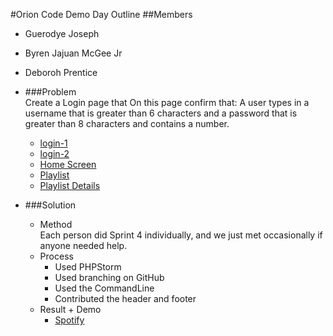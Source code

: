 #Orion Code Demo Day Outline
##Members
* Guerodye Joseph
* Byren Jajuan McGee Jr
* Deboroh Prentice
* ###Problem  
  Create a Login page that On this page confirm that: A user types in a username that is greater than 6 characters and  a password that is greater than 8 characters and contains a number.
    * [login-1](http://localhost:63342/Sprin4/spotify/public/index.html?_ijt=g9q5qevmg997j8fr58sec1efmj)
    * [login-2](http://localhost:63342/Sprin4/spotify/public/start.html) 
    * [Home Screen](https://static.authw.it/000_Home_Screen.png)
    * [Playlist](https://static.authw.it/001_Playlist.png)
    * [Playlist Details](https://static.authw.it/001_Playlist_2.png)
  
* ###Solution
  * Method  
    Each person did Sprint 4 individually, and we just met occasionally if anyone needed help.
  * Process
    * Used PHPStorm
    * Used branching on GitHub
    * Used the CommandLine
    * Contributed the header and footer
  * Result + Demo 
    * [Spotify](https://spotifyuix.vercel.app/)
  
